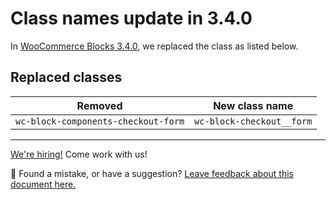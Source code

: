 # Class names update in 3.4.0

In [WooCommerce Blocks 3.4.0](https://developer.woocommerce.com/2020/09/15/woocommerce-blocks-3-4-0-release-notes/), we replaced the class as listed below.

## Replaced classes

| Removed                             | New class name            |
| ----------------------------------- | ------------------------- |
| `wc-block-components-checkout-form` | `wc-block-checkout__form` |

<!-- FEEDBACK -->

---

[We're hiring!](woocommerce.com/careers/) Come work with us!

🐞 Found a mistake, or have a suggestion? [Leave feedback about this document here.](https://github.com/woocommerce/woocommerce-blocks/issues/new?assignees=&labels=type%3A+documentation&template=--doc-feedback.md&title=Feedback%20on%20./docs/designers/theming/class-names-update-340.md)

<!-- /FEEDBACK -->

